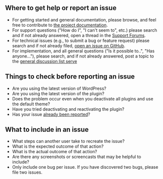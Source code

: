 ## Where to get help or report an issue

- For getting started and general documentation, please browse, and feel free to contribute to [the project documentation](https://wp-document-revisions.github.io/wp-document-revisions/).
- For support questions ("How do I", "I can't seem to", etc.) please search and if not already answered, open a thread in the [Support Forums](https://wordpress.org/support/plugin/wp-document-revisions).
- For technical issues (e.g., to submit a bug or feature request) please search and if not already filed, [open an issue on GitHub](https://github.com/wp-document-revisions/wp-document-revisions/issues).
- For implementation, and all general questions ("Is it possible to..", "Has anyone..."), please search, and if not already answered, post a topic to the [general discussion list serve](https://groups.google.com/forum/#!forum/wp-document-revisions)

## Things to check before reporting an issue

- Are you using the latest version of WordPress?
- Are you using the latest version of the plugin?
- Does the problem occur even when you deactivate all plugins and use the default theme?
- Have you tried deactivating and reactivating the plugin?
- Has your issue [already been reported](https://github.com/wp-document-revisions/wp-document-revisions/issues)?

## What to include in an issue

- What steps can another user take to recreate the issue?
- What is the expected outcome of that action?
- What is the actual outcome of that action?
- Are there any screenshots or screencasts that may be helpful to include?
- Only include one bug per issue. If you have discovered two bugs, please file two issues.

